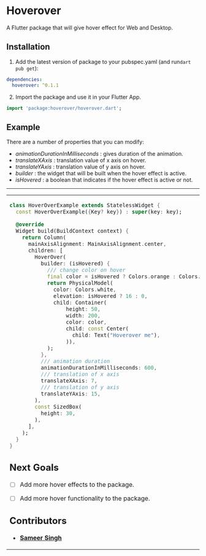 <!-- 
This README describes the package. If you publish this package to pub.dev,
this README's contents appear on the landing page for your package.

For information about how to write a good package README, see the guide for
[writing package pages](https://dart.dev/guides/libraries/writing-package-pages). 

For general information about developing packages, see the Dart guide for
[creating packages](https://dart.dev/guides/libraries/create-library-packages)
and the Flutter guide for
[developing packages and plugins](https://flutter.dev/developing-packages). 
-->

# Hoverover

A Flutter package that will give hover effect for Web and Desktop.

## Installation 

1. Add the latest version of package to your pubspec.yaml (and run`dart pub get`):
```yaml
dependencies:
  hoverover: ^0.1.1
```
2. Import the package and use it in your Flutter App.
```dart
import 'package:hoverover/hoverover.dart';
```

## Example
There are a number of properties that you can modify:

* *animationDurationInMilliseconds* : gives duration of the animation.
* *translateXAxis* : translation value of x axis on hover.
* *translateYAxis* : translation value of y axis on hover.
* *builder* : the widget that will be built when the hover effect is active.
* *isHovered* : a boolean that indicates if the hover effect is active or not.

<hr>

<table>
<tr>
<td>

```dart
class HoverOverExample extends StatelessWidget {
  const HoverOverExample({Key? key}) : super(key: key);

  @override
  Widget build(BuildContext context) {
    return Column(
      mainAxisAlignment: MainAxisAlignment.center,
      children: [
        HoverOver(
          builder: (isHovered) {
            /// change color on hover
            final color = isHovered ? Colors.orange : Colors.redAccent;
            return PhysicalModel(
              color: Colors.white,
              elevation: isHovered ? 16 : 0,
              child: Container(
                  height: 50,
                  width: 200,
                  color: color,
                  child: const Center(
                    child: Text("Hoverover me"),
                  )),
            );
          },
          /// animation duration
          animationDurationInMilliseconds: 600,
          /// translation of x axis
          translateXAxis: 7,
          /// translation of y axis
          translateYAxis: 15,
        ),
        const SizedBox(
          height: 30,
        ),
      ],
    );
  }
}

```



## Next Goals
 
 - [ ] Add more hover effects to the package.
 - [ ] Add more hover functionality to the package.


## Contributors
* [**Sameer Singh**](https://github.com/sameersingh2704)
